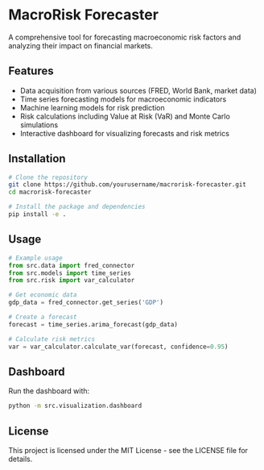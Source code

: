 # MacroRisk Forecaster

A comprehensive tool for forecasting macroeconomic risk factors and analyzing their impact on financial markets.

## Features

- Data acquisition from various sources (FRED, World Bank, market data)
- Time series forecasting models for macroeconomic indicators
- Machine learning models for risk prediction
- Risk calculations including Value at Risk (VaR) and Monte Carlo simulations
- Interactive dashboard for visualizing forecasts and risk metrics

## Installation

```bash
# Clone the repository
git clone https://github.com/yourusername/macrorisk-forecaster.git
cd macrorisk-forecaster

# Install the package and dependencies
pip install -e .
```

## Usage

```python
# Example usage
from src.data import fred_connector
from src.models import time_series
from src.risk import var_calculator

# Get economic data
gdp_data = fred_connector.get_series('GDP')

# Create a forecast
forecast = time_series.arima_forecast(gdp_data)

# Calculate risk metrics
var = var_calculator.calculate_var(forecast, confidence=0.95)
```

## Dashboard

Run the dashboard with:

```bash
python -m src.visualization.dashboard
```

## License

This project is licensed under the MIT License - see the LICENSE file for details.
